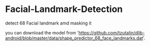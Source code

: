 # Facial-Landmark-Detection
detect 68 Facial landmark amd masking it 


you can download the model from 'https://github.com/tzutalin/dlib-android/blob/master/data/shape_predictor_68_face_landmarks.dat'.

